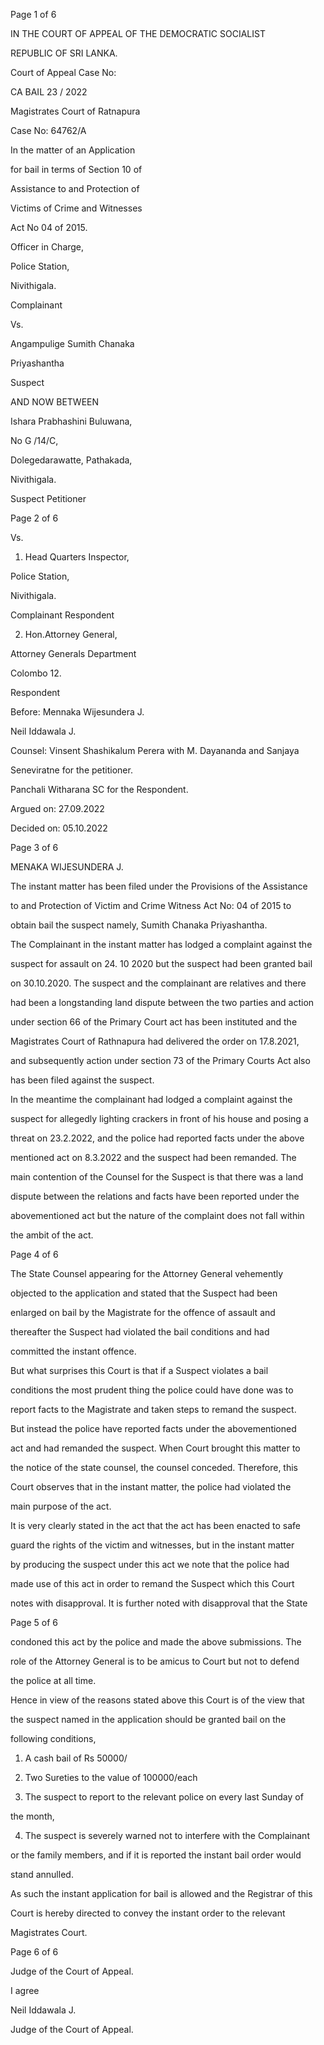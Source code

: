 Page 1 of 6

IN THE COURT OF APPEAL OF THE DEMOCRATIC SOCIALIST

REPUBLIC OF SRI LANKA.

Court of Appeal Case No:

CA BAIL 23 / 2022

Magistrates Court of Ratnapura

Case No: 64762/A

In the matter of an Application

for bail in terms of Section 10 of

Assistance to and Protection of

Victims of Crime and Witnesses

Act No 04 of 2015.

Officer in Charge,

Police Station,

Nivithigala.

Complainant

Vs.

Angampulige Sumith Chanaka

Priyashantha

Suspect

AND NOW BETWEEN

Ishara Prabhashini Buluwana,

No G /14/C,

Dolegedarawatte, Pathakada,

Nivithigala.

Suspect Petitioner

Page 2 of 6

Vs.

1. Head Quarters Inspector,

Police Station,

Nivithigala.

Complainant Respondent

2. Hon.Attorney General,

Attorney Generals Department

Colombo 12.

Respondent

Before: Mennaka Wijesundera J.

Neil Iddawala J.

Counsel: Vinsent Shashikalum Perera with M. Dayananda and Sanjaya

Seneviratne for the petitioner.

Panchali Witharana SC for the Respondent.

Argued on: 27.09.2022

Decided on: 05.10.2022

Page 3 of 6

MENAKA WIJESUNDERA J.

The instant matter has been filed under the Provisions of the Assistance

to and Protection of Victim and Crime Witness Act No: 04 of 2015 to

obtain bail the suspect namely, Sumith Chanaka Priyashantha.

The Complainant in the instant matter has lodged a complaint against the

suspect for assault on 24. 10 2020 but the suspect had been granted bail

on 30.10.2020. The suspect and the complainant are relatives and there

had been a longstanding land dispute between the two parties and action

under section 66 of the Primary Court act has been instituted and the

Magistrates Court of Rathnapura had delivered the order on 17.8.2021,

and subsequently action under section 73 of the Primary Courts Act also

has been filed against the suspect.

In the meantime the complainant had lodged a complaint against the

suspect for allegedly lighting crackers in front of his house and posing a

threat on 23.2.2022, and the police had reported facts under the above

mentioned act on 8.3.2022 and the suspect had been remanded. The

main contention of the Counsel for the Suspect is that there was a land

dispute between the relations and facts have been reported under the

abovementioned act but the nature of the complaint does not fall within

the ambit of the act.

Page 4 of 6

The State Counsel appearing for the Attorney General vehemently

objected to the application and stated that the Suspect had been

enlarged on bail by the Magistrate for the offence of assault and

thereafter the Suspect had violated the bail conditions and had

committed the instant offence.

But what surprises this Court is that if a Suspect violates a bail

conditions the most prudent thing the police could have done was to

report facts to the Magistrate and taken steps to remand the suspect.

But instead the police have reported facts under the abovementioned

act and had remanded the suspect. When Court brought this matter to

the notice of the state counsel, the counsel conceded. Therefore, this

Court observes that in the instant matter, the police had violated the

main purpose of the act.

It is very clearly stated in the act that the act has been enacted to safe

guard the rights of the victim and witnesses, but in the instant matter

by producing the suspect under this act we note that the police had

made use of this act in order to remand the Suspect which this Court

notes with disapproval. It is further noted with disapproval that the State

Page 5 of 6

condoned this act by the police and made the above submissions. The

role of the Attorney General is to be amicus to Court but not to defend

the police at all time.

Hence in view of the reasons stated above this Court is of the view that

the suspect named in the application should be granted bail on the

following conditions,

1) A cash bail of Rs 50000/

2) Two Sureties to the value of 100000/each

3) The suspect to report to the relevant police on every last Sunday of

the month,

4) The suspect is severely warned not to interfere with the Complainant

or the family members, and if it is reported the instant bail order would

stand annulled.

As such the instant application for bail is allowed and the Registrar of this

Court is hereby directed to convey the instant order to the relevant

Magistrates Court.

Page 6 of 6

Judge of the Court of Appeal.

I agree

Neil Iddawala J.

Judge of the Court of Appeal.